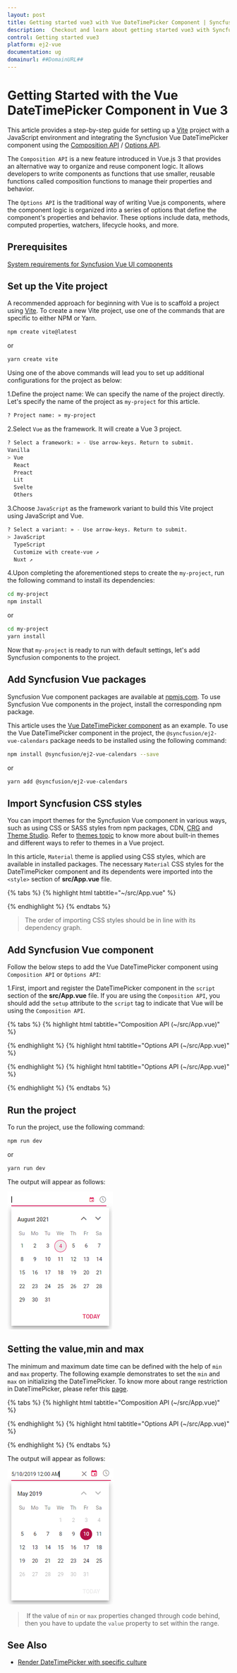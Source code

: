 ```yaml
---
layout: post
title: Getting started vue3 with Vue DateTimePicker Component | Syncfusion
description:  Checkout and learn about getting started vue3 with Syncfusion Essential Vue DateTimePicker component, its elements and more details.
control: Getting started vue3 
platform: ej2-vue
documentation: ug
domainurl: ##DomainURL##
---
```


# Getting Started with the Vue DateTimePicker Component in Vue 3

This article provides a step-by-step guide for setting up a [Vite](https://vitejs.dev/) project with a JavaScript environment and integrating the Syncfusion Vue DateTimePicker component using the [Composition API](https://vuejs.org/guide/introduction.html#composition-api) / [Options API](https://vuejs.org/guide/introduction.html#options-api).

The `Composition API` is a new feature introduced in Vue.js 3 that provides an alternative way to organize and reuse component logic. It allows developers to write components as functions that use smaller, reusable functions called composition functions to manage their properties and behavior.

The `Options API` is the traditional way of writing Vue.js components, where the component logic is organized into a series of options that define the component's properties and behavior. These options include data, methods, computed properties, watchers, lifecycle hooks, and more.

## Prerequisites

[System requirements for Syncfusion Vue UI components](https://ej2.syncfusion.com/vue/documentation/system-requirements)

## Set up the Vite project

A recommended approach for beginning with Vue is to scaffold a project using [Vite](https://vitejs.dev/). To create a new Vite project, use one of the commands that are specific to either NPM or Yarn.

```bash
npm create vite@latest
```

or

```bash
yarn create vite
```

Using one of the above commands will lead you to set up additional configurations for the project as below:

1.Define the project name: We can specify the name of the project directly. Let's specify the name of the project as `my-project` for this article.

```bash
? Project name: » my-project
```

2.Select `Vue` as the framework. It will create a Vue 3 project.

```bash
? Select a framework: » - Use arrow-keys. Return to submit.
Vanilla
> Vue
  React
  Preact
  Lit
  Svelte
  Others
```

3.Choose `JavaScript` as the framework variant to build this Vite project using JavaScript and Vue.

```bash
? Select a variant: » - Use arrow-keys. Return to submit.
> JavaScript
  TypeScript
  Customize with create-vue ↗
  Nuxt ↗
```

4.Upon completing the aforementioned steps to create the `my-project`, run the following command to install its dependencies:

```bash
cd my-project
npm install
```

or

```bash
cd my-project
yarn install
```

Now that `my-project` is ready to run with default settings, let's add Syncfusion components to the project.

## Add Syncfusion Vue packages

Syncfusion Vue component packages are available at [npmjs.com](https://www.npmjs.com/search?q=ej2-vue). To use Syncfusion Vue components in the project, install the corresponding npm package.

This article uses the [Vue DateTimePicker component](https://www.syncfusion.com/vue-components/vue-datetimepicker) as an example. To use the Vue DateTimePicker component in the project, the `@syncfusion/ej2-vue-calendars` package needs to be installed using the following command:

```bash
npm install @syncfusion/ej2-vue-calendars --save
```

or

```bash
yarn add @syncfusion/ej2-vue-calendars
```

## Import Syncfusion CSS styles

You can import themes for the Syncfusion Vue component in various ways, such as using CSS or SASS styles from npm packages, CDN, [CRG](https://crg.syncfusion.com/) and [Theme Studio](https://ej2.syncfusion.com/vue/documentation/appearance/theme-studio). Refer to [themes topic](https://ej2.syncfusion.com/vue/documentation/appearance/theme) to know more about built-in themes and different ways to refer to themes in a Vue project.

In this article, `Material` theme is applied using CSS styles, which are available in installed packages. The necessary `Material` CSS styles for the DateTimePicker component and its dependents were imported into the `<style>` section of **src/App.vue** file.

{% tabs %}
{% highlight html tabtitle="~/src/App.vue" %}

<style>
  @import '../node_modules/@syncfusion/ej2-base/styles/material.css';
  @import '../node_modules/@syncfusion/ej2-buttons/styles/material.css';
  @import '../node_modules/@syncfusion/ej2-inputs/styles/material.css';
  @import '../node_modules/@syncfusion/ej2-popups/styles/material.css';
  @import '../node_modules/@syncfusion/ej2-lists/styles/material.css';
  @import "../node_modules/@syncfusion/ej2-vue-calendars/styles/material.css";
</style>

{% endhighlight %}
{% endtabs %}

> The order of importing CSS styles should be in line with its dependency graph.

## Add Syncfusion Vue component

Follow the below steps to add the Vue DateTimePicker component using `Composition API` or `Options API`:

  1.First, import and register the DateTimePicker component in the `script` section of the **src/App.vue** file. If you are using the `Composition API`, you should add the `setup` attribute to the `script` tag to indicate that Vue will be using the `Composition API`.

{% tabs %}
{% highlight html tabtitle="Composition API (~/src/App.vue)" %}

<script setup>
  import { DateTimePickerComponent as EjsDatetimepicker } from "@syncfusion/ej2-vue-calendars"; 
</script>

{% endhighlight %}
{% highlight html tabtitle="Options API (~/src/App.vue)" %}

<script>
import { DateTimePickerComponent } from "@syncfusion/ej2-vue-calendars";
//Component registeration
export default {
    name: "App",
    components: {
        'ejs-datetimepicker' : DateTimePickerComponent,
    }
}

{% endhighlight %}
{% endtabs %}

2.In the `template` section, define the DateTimePicker component with the [dataSource](https://ej2.syncfusion.com/vue/documentation/api/datetimepicker#datasource) property and column definitions.

{% tabs %}
{% highlight html tabtitle="~/src/App.vue" %}

<template>
    <div class="control_wrapper">
        <ejs-datetimepicker></ejs-datetimepicker>
    </div>
</template>

{% endhighlight %}
{% endtabs %}

Here is the summarized code for the above steps in the **src/App.vue** file:

{% tabs %}
{% highlight html tabtitle="Composition API (~/src/App.vue)" %}

<template>
    <div class="control_wrapper">
        <ejs-datetimepicker></ejs-datetimepicker>
    </div>
</template>
<script setup>
  import { DateTimePickerComponent as EjsDatetimepicker } from "@syncfusion/ej2-vue-calendars"; 
</script>
<style>
    @import '../node_modules/@syncfusion/ej2-base/styles/material.css';
    @import '../node_modules/@syncfusion/ej2-buttons/styles/material.css';
    @import '../node_modules/@syncfusion/ej2-inputs/styles/material.css';
    @import '../node_modules/@syncfusion/ej2-popups/styles/material.css';
    @import '../node_modules/@syncfusion/ej2-lists/styles/material.css';
    @import "../node_modules/@syncfusion/ej2-vue-calendars/styles/material.css";
    .control_wrapper {
        max-width: 250px;
        margin: 0 auto;
    }
</style>

{% endhighlight %}
{% highlight html tabtitle="Options API (~/src/App.vue)" %}

<template>
    <div class="control_wrapper">
        <ejs-datetimepicker></ejs-datetimepicker>
    </div>
</template>
<script>
import { DateTimePickerComponent } from "@syncfusion/ej2-vue-calendars";
//Component registeration
export default {
    name: 'App',
    components: {
        "ejs-datetimepicker": DateTimePickerComponent
    },
}
</script>
<style>
    @import '../node_modules/@syncfusion/ej2-base/styles/material.css';
    @import '../node_modules/@syncfusion/ej2-buttons/styles/material.css';
    @import '../node_modules/@syncfusion/ej2-inputs/styles/material.css';
    @import '../node_modules/@syncfusion/ej2-popups/styles/material.css';
    @import '../node_modules/@syncfusion/ej2-lists/styles/material.css';
    @import "../node_modules/@syncfusion/ej2-vue-calendars/styles/material.css";
    .control_wrapper {
        max-width: 250px;
        margin: 0 auto;
    }
</style>

{% endhighlight %}
{% endtabs %}

## Run the project

To run the project, use the following command:

```bash
npm run dev
```

or

```bash
yarn run dev
```

The output will appear as follows:

![DateTimePicker initial rendering](./images/vue-datetimepicker-datetime.png)

## Setting the value,min and max

The minimum and maximum date time can be defined with the help of `min` and `max` property. The following example demonstrates to set the `min` and `max` on initializing the DateTimePicker. To know more about range restriction in DateTimePicker, please refer this [page](./date-time-range).

{% tabs %}
{% highlight html tabtitle="Composition API (~/src/App.vue)" %}

<template>
  <div id="app">
    <div class='wrapper'>
        <ejs-datetimepicker :placeholder="data[0].waterMark" :min="data[0].minDate" :max="data[0].maxDate"  :value="data[0].val"></ejs-datetimepicker>
    </div>
  </div>
</template>
<script setup>
import { DateTimePickerComponent as EjsDatetimepicker } from "@syncfusion/ej2-vue-calendars"; 
   const data = [{ waterMark : 'Select a datetime',
                   minDate : new Date('5/5/2019 2:00 AM'),
                   maxDate : new Date('5/25/2019 2:00 AM'),
                   val : new Date('5/10/2019 12:00 AM')}];
</script>
<style>
@import '../node_modules/@syncfusion/ej2-base/styles/material.css';
@import '../node_modules/@syncfusion/ej2-buttons/styles/material.css';
@import '../node_modules/@syncfusion/ej2-inputs/styles/material.css';
@import '../node_modules/@syncfusion/ej2-popups/styles/material.css';
@import '../node_modules/@syncfusion/ej2-lists/styles/material.css';
@import "../node_modules/@syncfusion/ej2-vue-calendars/styles/material.css";
    .wrapper {
        max-width: 250px;
        margin: 0 auto;
    }
</style>

{% endhighlight %}
{% highlight html tabtitle="Options API (~/src/App.vue)" %}

<template>
  <div id="app">
    <div class='wrapper'>
        <ejs-datetimepicker :placeholder="waterMark" :min="minDate" :max="maxDate"  :value="val"></ejs-datetimepicker>
    </div>
  </div>
</template>
<script>
import { DateTimePickerComponent } from "@syncfusion/ej2-vue-calendars";
//Component registeration
export default {
    name: 'App',
    components: {
        "ejs-datetimepicker": DateTimePickerComponent
    },
    data () {
        return {
            waterMark : 'Select a datetime',
            minDate : new Date('5/5/2019 2:00 AM'),
            maxDate : new Date('5/25/2019 2:00 AM'),
            val : new Date('5/10/2019 12:00 AM')
        }
    }
}
</script>
<style>
@import '../node_modules/@syncfusion/ej2-base/styles/material.css';
@import '../node_modules/@syncfusion/ej2-buttons/styles/material.css';
@import '../node_modules/@syncfusion/ej2-inputs/styles/material.css';
@import '../node_modules/@syncfusion/ej2-popups/styles/material.css';
@import '../node_modules/@syncfusion/ej2-lists/styles/material.css';
@import "../node_modules/@syncfusion/ej2-vue-calendars/styles/material.css";
    .wrapper {
        max-width: 250px;
        margin: 0 auto;
    }
</style>

{% endhighlight %}
{% endtabs %}

The output will appear as follows:

![DateTimePicker with min and max dates](./images/vue-datetimepicker-range.png)

> If the value of `min` or `max` properties changed through code behind, then you have to update the `value` property to set within the range.

## See Also

* [Render DateTimePicker with specific culture](./globalization)
